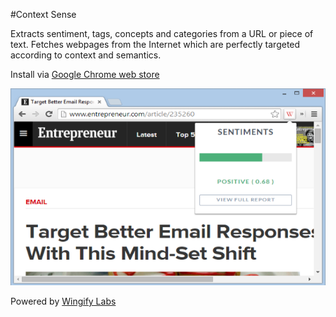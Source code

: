 #Context Sense

Extracts sentiment, tags, concepts and categories from a URL or piece of text. Fetches webpages from the Internet which are perfectly targeted according to context and semantics.

Install via [Google Chrome web store](https://chrome.google.com/webstore/detail/context-sense/bekcdpoocidenplelcneiemmjjoccafi)

![alt text](contextsense-extension.png "Context Sense")

Powered by [Wingify Labs](http://wingify.com/labs)